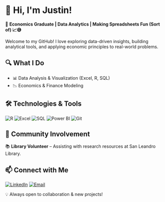 # 👋 Hi, I'm Justin!  

🚀 **Economics Graduate | Data Analytics | Making Spreadsheets Fun (Sort of) 📈😅**  
 
Welcome to my GitHub! I love exploring data-driven insights, building analytical tools, and applying economic principles to real-world problems.  

## 🔍 What I Do  
- 📊 Data Analysis & Visualization (Excel, R, SQL)  
- 📉 Economics & Finance Modeling  

## 🛠️ Technologies & Tools  
![R](https://img.shields.io/badge/R-276DC3?style=flat&logo=r&logoColor=white)
![Excel](https://img.shields.io/badge/Excel-217346?style=flat&logo=microsoft-excel&logoColor=white)
![SQL](https://img.shields.io/badge/SQL-4479A1?style=flat&logo=postgresql&logoColor=white)
![Power BI](https://img.shields.io/badge/Power_BI-F2C811?style=flat&logo=power-bi&logoColor=black)
![Git](https://img.shields.io/badge/Git-F05032?style=flat&logo=git&logoColor=white)  

## 🤝 Community Involvement  
📚 **Library Volunteer** – Assisting with research resources at San Leandro Library.  

## 📫 Connect with Me  
[![LinkedIn](https://img.shields.io/badge/LinkedIn-0A66C2?style=flat&logo=linkedin&logoColor=white)](https://www.linkedin.com/in/justincornejoleon/)
[![Email](https://img.shields.io/badge/Email-D14836?style=flat&logo=gmail&logoColor=white)](mailto:justincleon@outlook.com)

💡 Always open to collaboration & new projects!  
